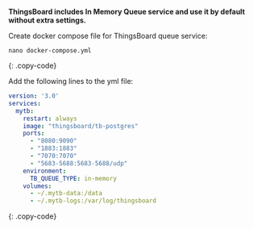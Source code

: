 **ThingsBoard includes In Memory Queue service and use it by default without extra settings.**

Create docker compose file for ThingsBoard queue service:

```text
nano docker-compose.yml
```
{: .copy-code}

Add the following lines to the yml file:

```yml
version: '3.0'
services:
  mytb:
    restart: always
    image: "thingsboard/tb-postgres"
    ports:
      - "8080:9090"
      - "1883:1883"
      - "7070:7070"
      - "5683-5688:5683-5688/udp"
    environment:
      TB_QUEUE_TYPE: in-memory
    volumes:
      - ~/.mytb-data:/data
      - ~/.mytb-logs:/var/log/thingsboard
```
{: .copy-code}
